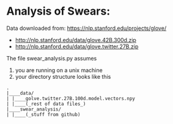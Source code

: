 # Analysis of Swears:

Data downloaded from: https://nlp.stanford.edu/projects/glove/
- http://nlp.stanford.edu/data/glove.42B.300d.zip
- http://nlp.stanford.edu/data/glove.twitter.27B.zip

The file swear\_analysis.py assumes
1) you are running on a unix machine
2) your directory structure looks like this

```
.
|____data/
| |____golve.twitter.27B.100d.model.vectors.npy
| |____(_rest of data files_)
|____swear_analysis/
| |____(_stuff from github)
```

